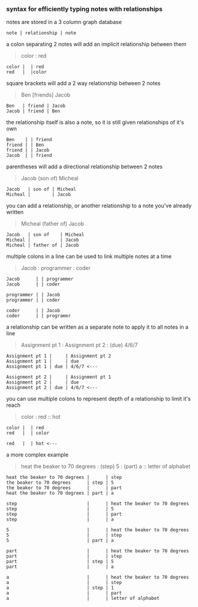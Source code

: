 ### syntax for efficiently typing notes with relationships

notes are stored in a 3 column graph database

```
note | relationship | note
```

a colon separating 2 notes will add an implicit relationship between them

> color : red

```
color |  | red
red   |  |color
```

square brackets will add a 2 way relationship between 2 notes

> Ben [friends] Jacob

```
Ben   | friend | Jacob
Jacob | friend | Ben
```

the relationship itself is also a note, so it is still given relationships of it's own

```
Ben    | | friend
friend | | Ben
friend | | Jacob
Jacob  | | friend
```

parentheses will add a directional relationship between 2 notes

> Jacob (son of) Micheal

```
Jacob   | son of | Micheal
Micheal |        | Jacob
```

you can add a relationship, or another relationship to a note you've already written

> Micheal (father of) Jacob

```
Jacob   | son of    | Micheal
Micheal |           | Jacob
Micheal | father of | Jacob
```

multiple colons in a line can be used to link multiple notes at a time

> Jacob : programmer : coder

```
Jacob      | | programmer
Jacob      | | coder

programmer | | Jacob
programmer | | coder

coder      | | Jacob
coder      | | programer
```

a relationship can be written as a separate note to apply it to all notes in a line

> Assignment pt 1 : Assignment pt 2 : (due) 4/6/7

```
Assignment pt 1 |     | Assignment pt 2
Assignment pt 1 |     | due
Assignment pt 1 | due | 4/6/7 <---

Assignment pt 2 |     | Assignment pt 1
Assignment pt 2 |     | due
Assignment pt 2 | due | 4/6/7 <---
```

you can use multiple colons to represent depth of a relationship to limit it's reach

> color : red :: hot

```
color |  | red
red   |  | color

red   |  | hot <---
```

a more complex example

> heat the beaker to 70 degrees : (step) 5 : (part) a :: letter of alphabet

```
heat the beaker to 70 degrees |      | step
the beaker to 70 degrees      | step | 5
the beaker to 70 degrees      |      | part
heat the beaker to 70 degrees | part | a

step                          |      | heat the beaker to 70 degrees
step                          |      | 5
step                          |      | part
step                          |      | a

5                             |      | heat the beaker to 70 degrees
5                             |      | step
5                             | part | a

part                          |      | heat the beaker to 70 degrees
part                          |      | step
part                          | step | 5
part                          |      | a

a                             |      | heat the beaker to 70 degrees
a                             |      | step
a                             | step | 1
a                             |      | part
a                             |      | letter of alphabet
```
